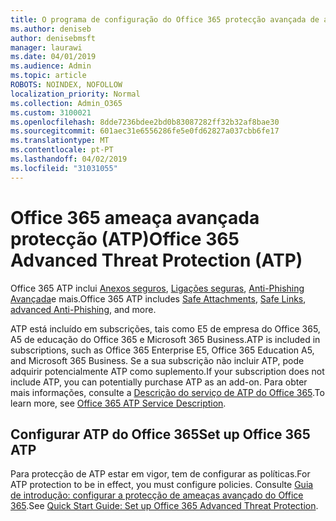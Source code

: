 ```yaml
---
title: O programa de configuração do Office 365 protecção avançada de ameaça (ATP)
ms.author: deniseb
author: denisebmsft
manager: laurawi
ms.date: 04/01/2019
ms.audience: Admin
ms.topic: article
ROBOTS: NOINDEX, NOFOLLOW
localization_priority: Normal
ms.collection: Admin_O365
ms.custom: 3100021
ms.openlocfilehash: 8dde7236bdee2bd0b83087282ff32b32af8bae30
ms.sourcegitcommit: 601aec31e6556286fe5e0fd62827a037cbb6fe17
ms.translationtype: MT
ms.contentlocale: pt-PT
ms.lasthandoff: 04/02/2019
ms.locfileid: "31031055"
---
```

# <a name="office-365-advanced-threat-protection-atp"></a><span data-ttu-id="abff3-102">Office 365 ameaça avançada protecção (ATP)</span><span class="sxs-lookup"><span data-stu-id="abff3-102">Office 365 Advanced Threat Protection (ATP)</span></span>

<span data-ttu-id="abff3-103">Office 365 ATP inclui [Anexos seguros](https://docs.microsoft.com/office365/securitycompliance/atp-safe-attachments), [Ligações seguras](https://docs.microsoft.com/office365/securitycompliance/atp-safe-links), [Anti-Phishing Avançada](https://docs.microsoft.com/office365/securitycompliance/atp-anti-phishing)e mais.</span><span class="sxs-lookup"><span data-stu-id="abff3-103">Office 365 ATP includes [Safe Attachments](https://docs.microsoft.com/office365/securitycompliance/atp-safe-attachments), [Safe Links](https://docs.microsoft.com/office365/securitycompliance/atp-safe-links), [advanced Anti-Phishing](https://docs.microsoft.com/office365/securitycompliance/atp-anti-phishing), and more.</span></span> 

<span data-ttu-id="abff3-104">ATP está incluído em subscrições, tais como E5 de empresa do Office 365, A5 de educação do Office 365 e Microsoft 365 Business.</span><span class="sxs-lookup"><span data-stu-id="abff3-104">ATP is included in subscriptions, such as Office 365 Enterprise E5, Office 365 Education A5, and Microsoft 365 Business.</span></span> <span data-ttu-id="abff3-105">Se a sua subscrição não incluir ATP, pode adquirir potencialmente ATP como suplemento.</span><span class="sxs-lookup"><span data-stu-id="abff3-105">If your subscription does not include ATP, you can potentially purchase ATP as an add-on.</span></span> <span data-ttu-id="abff3-106">Para obter mais informações, consulte a [Descrição do serviço de ATP do Office 365](https://docs.microsoft.com/office365/servicedescriptions/office-365-advanced-threat-protection-service-description).</span><span class="sxs-lookup"><span data-stu-id="abff3-106">To learn more, see [Office 365 ATP Service Description](https://docs.microsoft.com/office365/servicedescriptions/office-365-advanced-threat-protection-service-description).</span></span>

## <a name="set-up-office-365-atp"></a><span data-ttu-id="abff3-107">Configurar ATP do Office 365</span><span class="sxs-lookup"><span data-stu-id="abff3-107">Set up Office 365 ATP</span></span>

<span data-ttu-id="abff3-108">Para protecção de ATP estar em vigor, tem de configurar as políticas.</span><span class="sxs-lookup"><span data-stu-id="abff3-108">For ATP protection to be in effect, you must configure policies.</span></span> <span data-ttu-id="abff3-109">Consulte [Guia de introdução: configurar a protecção de ameaças avançado do Office 365](https://docs.microsoft.com/office365/securitycompliance/checklist-atp-setup).</span><span class="sxs-lookup"><span data-stu-id="abff3-109">See [Quick Start Guide: Set up Office 365 Advanced Threat Protection](https://docs.microsoft.com/office365/securitycompliance/checklist-atp-setup).</span></span>

